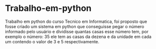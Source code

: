 # Trabalho-em-python
Trabalho em python do curso Tecnico em Informatica, foi proposto que fosse criado um sistema em python que conseguisse pegar o número informado pelo usuário e dividisse quantas casas esse número tem, por exemplo o número: 35 ele tem as casas da dezena e da unidade em cada um contendo o valor de 3 e 5 respectivamente.

